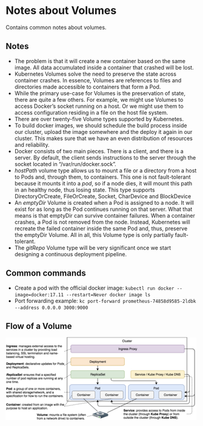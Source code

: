 # Notes about Volumes

Contains common notes about volumes.

## Notes

* The problem is that it will create a new container based on the same image. All data accumulated inside a container that crashed will be lost.
* Kubernetes Volumes solve the need to preserve the state across container crashes. In essence, Volumes are references to files and directories made accessible to containers that form a Pod.
* While the primary use-case for Volumes is the preservation of state, there are quite a few others. For example, we might use Volumes to access Docker’s socket running on a host. Or we might use them to access configuration residing in a file on the host file system.
* There are over twenty-five Volume types supported by Kubernetes.
* To build docker images, we should schedule the build process inside our cluster, upload the image somewhere and the deploy it again in our cluster. This makes sure that we have an even distribution of resources and reliability.
* Docker consists of two main pieces. There is a client, and there is a server. By default, the client sends instructions to the server through the socket located in “/var/run/docker.sock”.
* *hostPath* volume type allows us to mount a file or a directory from a host to Pods and, through them, to containers. This one is not fault-tolerant because it mounts it into a *pod*, so if a node dies, it will mount this path in an healthy node, thus losing state. This type supports DirectoryOrCreate, FileOrCreate, Socket, CharDevice and BlockDevice
* An *emptyDir* Volume is created when a Pod is assigned to a node. It will exist for as long as the Pod continues running on that server. What that means is that emptyDir can survive container failures. When a container crashes, a Pod is not removed from the node. Instead, Kubernetes will recreate the failed container inside the same Pod and, thus, preserve the emptyDir Volume. All in all, this Volume type is only partially fault-tolerant.
* The *gitRepo* Volume type will be very significant once we start designing a continuous deployment pipeline.

## Common commands

* Create a pod with the official docker image: `kubectl run docker --image=docker:17.11 --restart=Never docker image ls`
* Port forwarding example: `kc port-forward prometheus-74858d9585-2ldbk --address 0.0.0.0 3000:9000`

## Flow of a Volume

![Volume flow image](./../imgs/volume-set-flow.jpg "Volume Flow")
